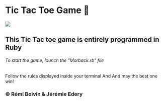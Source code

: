 # Tic Tac Toe Game  :small_red_triangle_down:
<img src="https://user-images.githubusercontent.com/40149119/42834154-90e47960-89f6-11e8-9847-1766079d52b8.jpg"></img></br>
## This Tic Tac toe game is entirely programmed in Ruby</br>
###### To start the game, launch the "Morback.rb" file
Follow the rules displayed inside your terminal
And And may the best one win!
### :copyright: Rémi Boivin & Jérémie Edery